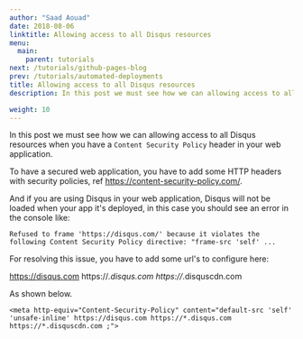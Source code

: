 ```yaml
---
author: "Saad Aouad"
date: 2018-08-06
linktitle: Allowing access to all Disqus resources
menu:
  main:
    parent: tutorials
next: /tutorials/github-pages-blog
prev: /tutorials/automated-deployments
title: Allowing access to all Disqus resources
description: In this post we must see how we can allowing access to all Disqus resources when you have a Content Security Policy header in your web application

weight: 10
---
```


In this post we must see how we can allowing access to all Disqus resources when you have a `Content Security Policy` header in your web application.

To have a secured web application, you have to add some HTTP headers with security policies, ref https://content-security-policy.com/.

And if you are using Disqus in your web application, Disqus will not be loaded when your app it's deployed, in this case you should see an error in the console like:

```
Refused to frame 'https://disqus.com/' because it violates the following Content Security Policy directive: "frame-src 'self' ...
```

For resolving this issue, you have to add some url's to configure here:

https://disqus.com
https://*.disqus.com
https://*.disquscdn.com

As shown below.

```
<meta http-equiv="Content-Security-Policy" content="default-src 'self' 'unsafe-inline' https://disqus.com https://*.disqus.com https://*.disquscdn.com ;">
```